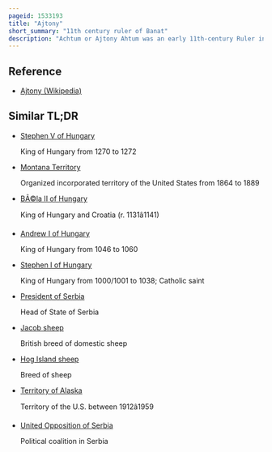 ```yaml
---
pageid: 1533193
title: "Ajtony"
short_summary: "11th century ruler of Banat"
description: "Achtum or Ajtony Ahtum was an early 11th-century Ruler in the Territory now known as Banat in present Romania and Serbia. His primary Source is the long Life of Saint Gerard, a 14th-century Hagiography. Ajtony was a powerful Ruler who owned many Horses, Cattle and Sheep and was baptised according to the Orthodox Rite in Vidin. He taxed Salt which was transferred to king Stephen I of Hungary on the Mure River. The King sent Csanád, Ajtony's former Commander-In-Chief, against him at the Head of a large Army. Csanád defeated and killed Ajtony, occupying his Realm. In the Territory, at least one County and a Roman Catholic Diocese were established."
---
```


## Reference

- [Ajtony (Wikipedia)](https://en.wikipedia.org/?curid=1533193)

## Similar TL;DR

- [Stephen V of Hungary](/tldr/en/stephen-v-of-hungary)

  King of Hungary from 1270 to 1272

- [Montana Territory](/tldr/en/montana-territory)

  Organized incorporated territory of the United States from 1864 to 1889

- [BÃ©la II of Hungary](/tldr/en/bela-ii-of-hungary)

  King of Hungary and Croatia (r. 1131â1141)

- [Andrew I of Hungary](/tldr/en/andrew-i-of-hungary)

  King of Hungary from 1046 to 1060

- [Stephen I of Hungary](/tldr/en/stephen-i-of-hungary)

  King of Hungary from 1000/1001 to 1038; Catholic saint

- [President of Serbia](/tldr/en/president-of-serbia)

  Head of State of Serbia

- [Jacob sheep](/tldr/en/jacob-sheep)

  British breed of domestic sheep

- [Hog Island sheep](/tldr/en/hog-island-sheep)

  Breed of sheep

- [Territory of Alaska](/tldr/en/territory-of-alaska)

  Territory of the U.S. between 1912â1959

- [United Opposition of Serbia](/tldr/en/united-opposition-of-serbia)

  Political coalition in Serbia
